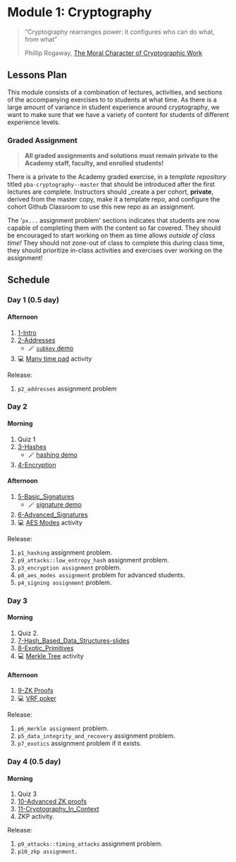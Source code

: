 # Module 1: Cryptography

> “Cryptography rearranges power: it configures who can do what, from what”
>
> Phillip Rogaway, [The Moral Character of Cryptographic Work](https://eprint.iacr.org/2015/1162.pdf)

## Lessons Plan

This module consists of a combination of lectures, activities, and sections of the accompanying exercises to to students at what time.
As there is a large amount of variance in student experience around cryptography, we want to make sure that we have a variety of content for students of different experience levels.

### Graded Assignment

> **All graded assignments and solutions must remain private to the Academy staff, faculty, and enrolled students!**

There is a private to the Academy graded exercise, in a _template repository_ titled `pba-cryptography--master` that should be introduced after the first lectures are complete.
Instructors should \_create a per cohort, **private**, derived from the master copy, make it a template repo, and configure the cohort Github Classroom to use this new repo as an assignment.

The '`px...` assignment problem' sections indicates that students are now capable of completing them with the content so far covered.
They should be encouraged to start working on them as time allows _outside of class time!_
They should not zone-out of class to complete this during class time, they should prioritize in-class activities and exercises over working on the assignment!

## Schedule

### Day 1 (0.5 day)

#### Afternoon

1. [1-Intro](1-Intro-slides.md)
1. [2-Addresses](2-Addresses-slides.md)
   - 🪄 [`subkey` demo](./materials/subkey-demo.md)
1. 💻 [Many time pad](many-time-pad.md) activity

Release:
1. `p2_addresses` assignment problem


### Day 2

#### Morning

1. Quiz 1
1. [3-Hashes](3-Hashes-slides.md)
   - 🪄 [hashing demo](./materials/hash-rust-repl-demo.md)
1.  [4-Encryption](4-Encryption-slides.md)

#### Afternoon

1. [5-Basic_Signatures](5-Basic_Signatures-slides.md)
   - 🪄 [signature demo](./materials/signature-demo.ipynb)
1. [6-Advanced_Signatures](6-Advanced_Signatures-slides.md)
1. 💻 [AES Modes](./materials/aes-modes-activity/) activity

Release:
1. `p1_hashing` assignment problem.
1. `p9_attacks::low_entropy_hash` assignment problem.
1. `p3_encryption assignment` problem.
1. `p8_aes_modes assignment` problem for advanced students.
1. `p4_signing assignment` problem.

### Day 3

#### Morning

1. Quiz 2.
1. [7-Hash_Based_Data_Structures-slides](./7-Hash_Based_Data_Structures-slides.md)
1. [8-Exotic_Primitives](8-Exotic_Primitives-slides.md)
1. 💻 [Merkle Tree](./materials/merkle-tree-activity/) activity

#### Afternoon

1. [9-ZK Proofs](9-ZK_Proofs-slides.md)
1. 💻 [VRF poker](./materials/vrf_card_activity.rs)

Release:
1. `p6_merkle assignment` problem.
1. `p5_data_integrity_and_recovery` assignment problem.
1. `p7_exotics` assignment problem if it exists.

### Day 4 (0.5 day)

#### Morning

1. Quiz 3
1. [10-Advanced ZK proofs](10-Advanced_ZK_proofs-slides.md)
1. [11-Cryptography_In_Context](11-Cryptography_In_Context-slides.md)
1. ZKP activity.

Release:
1. `p9_attacks::timing_attacks` assignment problem.
1. `p10_zkp assignment.`


